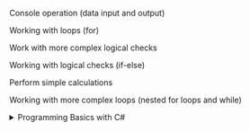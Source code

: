 

Console operation (data input and output)

Working with loops (for)

Work with more complex logical checks

Working with logical checks (if-else)

Perform simple calculations

Working with more complex loops (nested for loops and while)



<details>
<summary>Programming Basics with C#</summary>
<br>

| [C# Basic](https://softuni.bg/trainings/3319/programming-basics-with-csharp-march-2021)          | Lab | Excercise |
|---------------------------------|-----|-----------|
| First Steps In Coding          | [Lab](https://github.com/SimonEFK/SoftUni/tree/main/C%23%20Basics/First%20Steps%20In%20Coding/First%20Steps%20In%20Coding%20-%20Lab) | [Excercise](https://github.com/SimonEFK/SoftUni/tree/main/C%23%20Basics/First%20Steps%20In%20Coding/First%20Steps%20In%20Coding%20-%20Exercise) |
| Conditional Statements          | [Lab](https://github.com/SimonEFK/SoftUni/tree/main/C%23%20Basics/Conditional%20Statements/Conditional%20Statements%20-%20Lab) | [Excercise](https://github.com/SimonEFK/SoftUni/tree/main/C%23%20Basics/Conditional%20Statements/Conditional%20Statements%20-Exercise) |
| Conditional Statements Advanced | [Lab](https://github.com/SimonEFK/SoftUni/tree/main/C%23%20Basics/Conditional%20Statements%20Advanced/Conditional%20Statements%20Advanced%20-%20Lab) | [Excercise](https://github.com/SimonEFK/SoftUni/tree/main/C%23%20Basics/Conditional%20Statements%20Advanced/Conditional%20Statements%20Advanced%20-%20Exercise) |
| For Loop                        | [Lab](https://github.com/SimonEFK/SoftUni/tree/main/C%23%20Basics/For%20Loop/For%20Loop%20-%20Lab) | [Excercise](https://github.com/SimonEFK/SoftUni/tree/main/C%23%20Basics/For%20Loop/For%20Loop%20-%20Exercise) |
| Nested Loops                    | [Lab](https://github.com/SimonEFK/SoftUni/tree/main/C%23%20Basics/Nested%20Loops/Nested%20Loops%20-%20Lab) | [Excercise](https://github.com/SimonEFK/SoftUni/tree/main/C%23%20Basics/Nested%20Loops/Nested%20Loops%20-%20Exercise) |
| While Loop                      | [Lab](https://github.com/SimonEFK/SoftUni/tree/main/C%23%20Basics/While%20Loop/While%20Loop%20-%20Lab) | [Excercise](https://github.com/SimonEFK/SoftUni/tree/main/C%23%20Basics/While%20Loop/While%20Loop%20-%20Exercise) |
</details>



